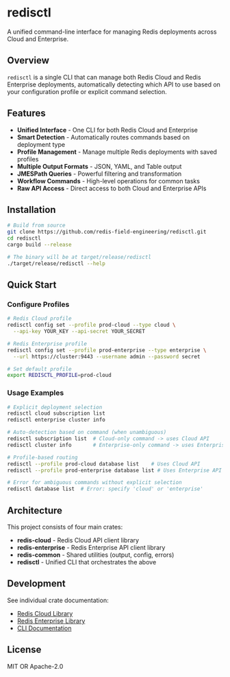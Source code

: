 # redisctl

A unified command-line interface for managing Redis deployments across Cloud and Enterprise.

## Overview

`redisctl` is a single CLI that can manage both Redis Cloud and Redis Enterprise deployments, automatically detecting which API to use based on your configuration profile or explicit command selection.

## Features

- **Unified Interface** - One CLI for both Redis Cloud and Enterprise
- **Smart Detection** - Automatically routes commands based on deployment type
- **Profile Management** - Manage multiple Redis deployments with saved profiles
- **Multiple Output Formats** - JSON, YAML, and Table output
- **JMESPath Queries** - Powerful filtering and transformation
- **Workflow Commands** - High-level operations for common tasks
- **Raw API Access** - Direct access to both Cloud and Enterprise APIs

## Installation

```bash
# Build from source
git clone https://github.com/redis-field-engineering/redisctl.git
cd redisctl
cargo build --release

# The binary will be at target/release/redisctl
./target/release/redisctl --help
```

## Quick Start

### Configure Profiles

```bash
# Redis Cloud profile
redisctl config set --profile prod-cloud --type cloud \
  --api-key YOUR_KEY --api-secret YOUR_SECRET

# Redis Enterprise profile  
redisctl config set --profile prod-enterprise --type enterprise \
  --url https://cluster:9443 --username admin --password secret

# Set default profile
export REDISCTL_PROFILE=prod-cloud
```

### Usage Examples

```bash
# Explicit deployment selection
redisctl cloud subscription list
redisctl enterprise cluster info

# Auto-detection based on command (when unambiguous)
redisctl subscription list  # Cloud-only command -> uses Cloud API
redisctl cluster info       # Enterprise-only command -> uses Enterprise API

# Profile-based routing
redisctl --profile prod-cloud database list    # Uses Cloud API
redisctl --profile prod-enterprise database list # Uses Enterprise API

# Error for ambiguous commands without explicit selection
redisctl database list  # Error: specify 'cloud' or 'enterprise'
```

## Architecture

This project consists of four main crates:

- **redis-cloud** - Redis Cloud API client library
- **redis-enterprise** - Redis Enterprise API client library  
- **redis-common** - Shared utilities (output, config, errors)
- **redisctl** - Unified CLI that orchestrates the above

## Development

See individual crate documentation:
- [Redis Cloud Library](./crates/redis-cloud/README.md)
- [Redis Enterprise Library](./crates/redis-enterprise/README.md)
- [CLI Documentation](./crates/redisctl/README.md)

## License

MIT OR Apache-2.0
